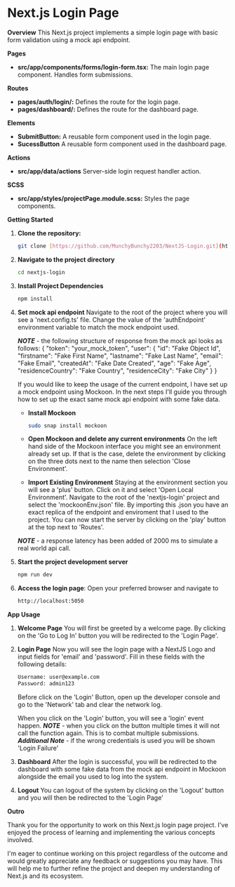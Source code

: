 # Next.js Login Page

**Overview**
This Next.js project implements a simple login page with basic form validation using a mock api endpoint.

**Pages**
* **src/app/components/forms/login-form.tsx:** The main login page component. Handles form submissions.

**Routes**
* **pages/auth/login/:** Defines the route for the login page.
* **pages/dashboard/:** Defines the route for the dashboard page.

**Elements**
* **SubmitButton:** A reusable form component used in the login page.
* **SucessButton** A reusable form component used in the dashboard page.

**Actions**
* **src/app/data/actions** Server-side login request handler action.

**SCSS**
* **src/app/styles/projectPage.module.scss:** Styles the page components.

**Getting Started**

1. **Clone the repository:**
   ```bash
   git clone [https://github.com/MunchyBunchy2203/NextJS-Login.git](https://github.com/MunchyBunchy2203/NextJS-Login.git)
   ```

2. **Navigate to the project directory**
    ```bash
    cd nextjs-login
    ```

3. **Install Project Dependencies**
    ```bash
    npm install
    ```

4. **Set mock api endpoint**
    Navigate to the root of the project where you will see a 'next.config.ts' file.
    Change the value of the 'authEndpoint' environment variable to match the mock endpoint used.

    ***NOTE*** - the following structure of response from the mock api looks as follows:
        {
            "token": "your_mock_token",
            "user": {
                "id": "Fake Object Id",
                "firstname": "Fake First Name",
                "lastname": "Fake Last Name",
                "email": "Fake Email",
                "createdAt": "Fake Date Created",
                "age": "Fake Age",
                "residenceCountry": "Fake Country",
                "residenceCity": "Fake City"
            }
        }

    If you would like to keep the usage of the current endpoint, I have set up a mock endpoint using Mockoon.
    In the next steps I'll guide you through how to set up the exact same mock api endpoint with some fake data.

    * **Install Mockoon**
        ```bash
        sudo snap install mockoon
        ```

    * **Open Mockoon and delete any current environments**
        On the left hand side of the Mockoon interface you might see an environment already set up. If that is the case, delete the environment by clicking on the three dots next to the name then selection 'Close Environment'.

    * **Import Existing Environment**
        Staying at the environment section you will see a 'plus' button. Click on it and select 'Open Local Environment'. Navigate to the root of the 'nextjs-login' project and select the 'mockoonEnv.json' file. By importing this .json you have an exact replica of the endpoint and enviroment that I used to the project. You can now start the server by clicking on the 'play' button at the top next to 'Routes'.

    ***NOTE*** - a response latency has been added of 2000 ms to simulate a real world api call.

5. **Start the project development server**
    ```bash
    npm run dev
    ```

6. **Access the login page**: Open your preferred browser and navigate to
    ```bash
    http://localhost:5050
    ```

**App Usage**

1. **Welcome Page**
    You will first be greeted by a welcome page. By clicking on the 'Go to Log In' button you will be redirected to the 'Login Page'.

2. **Login Page**
    Now you will see the login page with a NextJS Logo and input fields for 'email' and 'password'.
    Fill in these fields with the following details:
    ```bash
    Username: user@example.com
    Password: admin123
    ```

    Before click on the 'Login' Button, open up the developer console and go to the 'Network' tab and clear the network log.

    When you click on the 'Login' button, you will see a 'login' event happen.
    ***NOTE*** - when you click on the button multiple times it will not call the function again. This is to combat multiple submissions.
    ***Additional Note*** - if the wrong credentials is used you will be shown 'Login Failure'

3. **Dashboard**
    After the login is successful, you will be redirected to the dashboard with some fake data from the mock api endpoint in Mockoon alongside the email you used to log into the system.

4. **Logout**
    You can logout of the system by clicking on the 'Logout' button and you will then be redirected to the 'Login Page'

**Outro**

Thank you for the opportunity to work on this Next.js login page project. I've enjoyed the process of learning and implementing the various concepts involved.

I'm eager to continue working on this project regardless of the outcome and would greatly appreciate any feedback or suggestions you may have. This will help me to further refine the project and deepen my understanding of Next.js and its ecosystem.